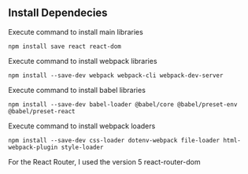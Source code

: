 ## Install Dependecies

Execute command to install main libraries
```
npm install save react react-dom
```

Execute command to install webpack libraries
```
npm install --save-dev webpack webpack-cli webpack-dev-server
```

Execute command to install babel libraries
```
npm install --save-dev babel-loader @babel/core @babel/preset-env @babel/preset-react
```

Execute command to install webpack loaders
```
npm install --save-dev css-loader dotenv-webpack file-loader html-webpack-plugin style-loader
```

For the React Router, I used the version 5 react-router-dom